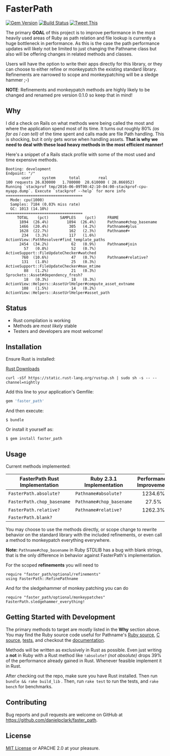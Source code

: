 # FasterPath
[![Gem Version](https://badge.fury.io/rb/faster_path.svg)](https://badge.fury.io/rb/faster_path)
[![Build Status](https://travis-ci.org/danielpclark/faster_path.svg?branch=master)](https://travis-ci.org/danielpclark/faster_path)
[![Tweet This](https://raw.githubusercontent.com/danielpclark/faster_path/master/assets/tweet.png)](https://twitter.com/share?url=https%3A%2F%2Fgithub.com%2Fdanielpclark%2Ffaster_path&via=6ftdan&hashtags=Ruby&text=You%20could%20save%2015%25%20or%20more%20on%20website%20load%20time%20by%20switching%20to%20the%20FasterPath%20gem.)

The primary **GOAL** of this project is to improve performance in the most heavily used areas of Ruby as
path relation and file lookup is currently a huge bottleneck in performance.  As this is the case the
path performance updates will likely not be limited to just changing the Pathname class but also will
be offering changes in related methods and classes.

Users will have the option to write their apps directly for this library, or they can choose to either
refine or monkeypatch the existing standard library.  Refinements are narrowed to scope and monkeypatching will
be a sledge hammer ;-)

**NOTE**: Refinements and monkeypatch methods are highly likely to be changed and renamed pre version
0.1.0 so keep that in mind!

## Why

I did a check on Rails on what methods were being called the most and where the application spend
most of its time.  It turns out roughly 80% _(as far as I can tell)_ of the time spent and calls made
are file Path handling.  This is shocking, but it only gets worse when handling assets.  **That is
why we need to deal with these load heavy methods in the most efficient manner!**

Here's a snippet of a Rails stack profile with some of the most used and time expensive methods.

```
Booting: development
Endpoint: "/"
       user     system      total        real
100 requests 26.830000   1.780000  28.610000 ( 28.866952)
Running `stackprof tmp/2016-06-09T00:42:10-04:00-stackprof-cpu-myapp.dump`. Execute `stackprof --help` for more info
==================================
  Mode: cpu(1000)
  Samples: 7184 (0.03% miss rate)
  GC: 1013 (14.10%)
==================================
     TOTAL    (pct)     SAMPLES    (pct)     FRAME
      1894  (26.4%)        1894  (26.4%)     Pathname#chop_basename
      1466  (20.4%)         305   (4.2%)     Pathname#plus
      1628  (22.7%)         162   (2.3%)     Pathname#+
       234   (3.3%)         117   (1.6%)     ActionView::PathResolver#find_template_paths
      2454  (34.2%)          62   (0.9%)     Pathname#join
        57   (0.8%)          52   (0.7%)     ActiveSupport::FileUpdateChecker#watched
       760  (10.6%)          47   (0.7%)     Pathname#relative?
       131   (1.8%)          25   (0.3%)     ActiveSupport::FileUpdateChecker#max_mtime
        88   (1.2%)          21   (0.3%)     Sprockets::Asset#dependency_fresh?
        18   (0.3%)          18   (0.3%)     ActionView::Helpers::AssetUrlHelper#compute_asset_extname
       108   (1.5%)          14   (0.2%)     ActionView::Helpers::AssetUrlHelper#asset_path
```

## Status

* Rust compilation is working
* Methods are _most likely_ stable
* Testers and developers are most welcome!

## Installation

Ensure Rust is installed:

[Rust Downloads](https://www.rust-lang.org/downloads.html)

```
curl -sSf https://static.rust-lang.org/rustup.sh | sudo sh -s -- --channel=nightly
```

Add this line to your application's Gemfile:

```ruby
gem 'faster_path'
```

And then execute:

    $ bundle

Or install it yourself as:

    $ gem install faster_path

## Usage

Current methods implemented:

|FasterPath Rust Implementation|Ruby 2.3.1 Implementation|Performance Improvement|
|---|---|:---:|
| `FasterPath.absolute?` | `Pathname#absolute?` | 1234.6% |
| `FasterPath.chop_basename` | `Pathname#chop_basename` | 27.5% |
| `FasterPath.relative?` | `Pathname#relative?` | 1262.3% |
| `FasterPath.blank?` | | |

You may choose to use the methods directly, or scope change to rewrite behavior on the
standard library with the included refinements, or even call a method to monkeypatch 
everything everywhere.

**Note:** `Pathname#chop_basename` in Ruby STDLIB has a bug with blank strings, that is the
only difference in behavior against FasterPath's implementation.

For the scoped **refinements** you will need to

```
require "faster_path/optional/refinements"
using FasterPath::RefinePathname
```

And for the sledgehammer of monkey patching you can do

```
require "faster_path/optional/monkeypatches"
FasterPath.sledgehammer_everything!
```

## Getting Started with Development

The primary methods to target are mostly listed in the **Why** section above.  You may find the Ruby
source code useful for Pathname's [Ruby source](https://github.com/ruby/ruby/blob/32674b167bddc0d737c38f84722986b0f228b44b/ext/pathname/lib/pathname.rb),
[C source](https://github.com/ruby/ruby/blob/32674b167bddc0d737c38f84722986b0f228b44b/ext/pathname/pathname.c),
[tests](https://github.com/ruby/ruby/blob/32674b167bddc0d737c38f84722986b0f228b44b/test/pathname/test_pathname.rb),
and checkout the [documentation](http://ruby-doc.org/stdlib-2.3.1/libdoc/pathname/rdoc/Pathname.html).

Methods will be written as exclusively in Rust as possible.  Even just writing a **not** in Ruby with a
Rust method like `!absolute?` _(not absolute)_ drops 39% of the performance already gained in Rust.
Whenever feasible implement it in Rust.

After checking out the repo, make sure you have Rust installed.  Then run `bundle && rake build_lib` .
Then, run `rake test` to run the tests, and `rake bench` for benchmarks.

## Contributing

Bug reports and pull requests are welcome on GitHub at https://github.com/danielpclark/faster_path.


## License

[MIT License](http://opensource.org/licenses/MIT) or APACHE 2.0 at your pleasure.

